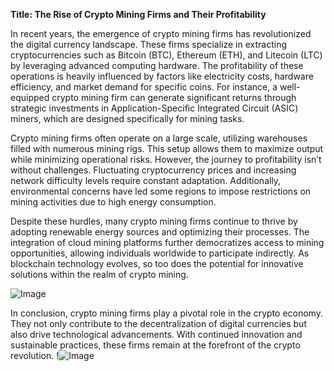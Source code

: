 **Title: The Rise of Crypto Mining Firms and Their Profitability**

In recent years, the emergence of crypto mining firms has revolutionized the digital currency landscape. These firms specialize in extracting cryptocurrencies such as Bitcoin (BTC), Ethereum (ETH), and Litecoin (LTC) by leveraging advanced computing hardware. The profitability of these operations is heavily influenced by factors like electricity costs, hardware efficiency, and market demand for specific coins. For instance, a well-equipped crypto mining firm can generate significant returns through strategic investments in Application-Specific Integrated Circuit (ASIC) miners, which are designed specifically for mining tasks.

Crypto mining firms often operate on a large scale, utilizing warehouses filled with numerous mining rigs. This setup allows them to maximize output while minimizing operational risks. However, the journey to profitability isn’t without challenges. Fluctuating cryptocurrency prices and increasing network difficulty levels require constant adaptation. Additionally, environmental concerns have led some regions to impose restrictions on mining activities due to high energy consumption.

Despite these hurdles, many crypto mining firms continue to thrive by adopting renewable energy sources and optimizing their processes. The integration of cloud mining platforms further democratizes access to mining opportunities, allowing individuals worldwide to participate indirectly. As blockchain technology evolves, so too does the potential for innovative solutions within the realm of crypto mining. 

![Image](https://github.com/user-attachments/assets/3be06921-4469-491d-bd37-5f14c53422b7)

In conclusion, crypto mining firms play a pivotal role in the crypto economy. They not only contribute to the decentralization of digital currencies but also drive technological advancements. With continued innovation and sustainable practices, these firms remain at the forefront of the crypto revolution. !![Image](https://github.com/user-attachments/assets/3be06921-4469-491d-bd37-5f14c53422b7)